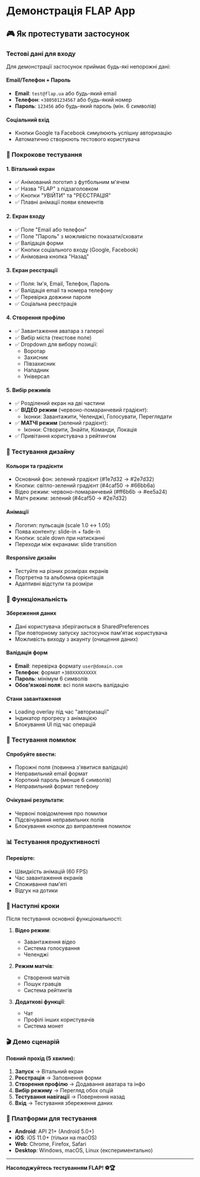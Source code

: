 # Демонстрація FLAP App

## 🎮 Як протестувати застосунок

### Тестові дані для входу

Для демонстрації застосунок приймає будь-які непорожні дані:

#### Email/Телефон + Пароль
- **Email**: `test@flap.ua` або будь-який email
- **Телефон**: `+380501234567` або будь-який номер
- **Пароль**: `123456` або будь-який пароль (мін. 6 символів)

#### Соціальний вхід
- Кнопки Google та Facebook симулюють успішну авторизацію
- Автоматично створюють тестового користувача

### 📱 Покрокове тестування

#### 1. Вітальний екран
- ✅ Анімований логотип з футбольним м'ячем
- ✅ Назва "FLAP" з підзаголовком
- ✅ Кнопки "УВІЙТИ" та "РЕЄСТРАЦІЯ"
- ✅ Плавні анімації появи елементів

#### 2. Екран входу
- ✅ Поле "Email або телефон"
- ✅ Поле "Пароль" з можливістю показати/сховати
- ✅ Валідація форми
- ✅ Кнопки соціального входу (Google, Facebook)
- ✅ Анімована кнопка "Назад"

#### 3. Екран реєстрації
- ✅ Поля: Ім'я, Email, Телефон, Пароль
- ✅ Валідація email та номера телефону
- ✅ Перевірка довжини пароля
- ✅ Соціальна реєстрація

#### 4. Створення профілю
- ✅ Завантаження аватара з галереї
- ✅ Вибір міста (текстове поле)
- ✅ Dropdown для вибору позиції:
  - Воротар
  - Захисник  
  - Півзахисник
  - Нападник
  - Універсал

#### 5. Вибір режимів
- ✅ Розділений екран на дві частини
- ✅ **ВІДЕО режим** (червоно-помаранчевий градієнт):
  - Іконки: Завантажити, Челенджі, Голосувати, Переглядати
- ✅ **МАТЧІ режим** (зелений градієнт):
  - Іконки: Створити, Знайти, Команди, Локація
- ✅ Привітання користувача з рейтингом

### 🎨 Тестування дизайну

#### Кольори та градієнти
- Основний фон: зелений градієнт (#1e7d32 → #2e7d32)
- Кнопки: світло-зелений градієнт (#4caf50 → #66bb6a)
- Відео режим: червоно-помаранчевий (#ff6b6b → #ee5a24)
- Матч режим: зелений (#4caf50 → #2e7d32)

#### Анімації
- Логотип: пульсація (scale 1.0 ↔ 1.05)
- Поява контенту: slide-in + fade-in
- Кнопки: scale down при натисканні
- Переходи між екранами: slide transition

#### Responsive дизайн
- Тестуйте на різних розмірах екранів
- Портретна та альбомна орієнтація
- Адаптивні відступи та розміри

### 🔧 Функціональність

#### Збереження даних
- Дані користувача зберігаються в SharedPreferences
- При повторному запуску застосунок пам'ятає користувача
- Можливість виходу з акаунту (очищення даних)

#### Валідація форм
- **Email**: перевірка формату `user@domain.com`
- **Телефон**: формат `+380XXXXXXXXX`
- **Пароль**: мінімум 6 символів
- **Обов'язкові поля**: всі поля мають валідацію

#### Стани завантаження
- Loading overlay під час "авторизації"
- Індикатор прогресу з анімацією
- Блокування UI під час операцій

### 🐛 Тестування помилок

#### Спробуйте ввести:
- Порожні поля (повинна з'явитися валідація)
- Неправильний email формат
- Короткий пароль (менше 6 символів)
- Неправильний формат телефону

#### Очікувані результати:
- Червоні повідомлення про помилки
- Підсвічування неправильних полів
- Блокування кнопок до виправлення помилок

### 📊 Тестування продуктивності

#### Перевірте:
- Швидкість анімацій (60 FPS)
- Час завантаження екранів
- Споживання пам'яті
- Відгук на дотики

### 🎯 Наступні кроки

Після тестування основної функціональності:

1. **Відео режим**:
   - Завантаження відео
   - Система голосування
   - Челенджі

2. **Режим матчів**:
   - Створення матчів
   - Пошук гравців
   - Система рейтингів

3. **Додаткові функції**:
   - Чат
   - Профілі інших користувачів
   - Система монет

### 🎬 Демо сценарій

#### Повний прохід (5 хвилин):

1. **Запуск** → Вітальний екран
2. **Реєстрація** → Заповнення форми
3. **Створення профілю** → Додавання аватара та інфо
4. **Вибір режиму** → Перегляд обох опцій
5. **Тестування навігації** → Повернення назад
6. **Вхід** → Тестування збереження даних

### 📱 Платформи для тестування

- **Android**: API 21+ (Android 5.0+)
- **iOS**: iOS 11.0+ (тільки на macOS)
- **Web**: Chrome, Firefox, Safari
- **Desktop**: Windows, macOS, Linux (експериментально)

---

**Насолоджуйтесь тестуванням FLAP! ⚽🏆**